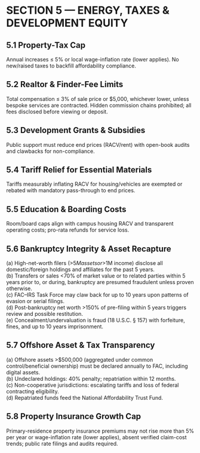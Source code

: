 <!--
SUMMARY:
Integrates tax, wage, and fiscal reforms to ensure affordability aligns with income.
Addresses property tax ceilings, wage baselines, tipped work protections, and equity for single vs. married taxpayers.
Includes grant transparency, subsidy accountability, and inflation-based wage recalibration mechanisms.
-->
# SECTION 5 — ENERGY, TAXES & DEVELOPMENT EQUITY

## 5.1 Property-Tax Cap
Annual increases ≤ 5% or local wage-inflation rate (lower applies). No new/raised taxes to backfill affordability compliance.

## 5.2 Realtor & Finder-Fee Limits
Total compensation ≤ 3% of sale price or $5,000, whichever lower, unless bespoke services are contracted. Hidden commission chains prohibited; all fees disclosed before viewing or deposit.

## 5.3 Development Grants & Subsidies
Public support must reduce end prices (RACV/rent) with open-book audits and clawbacks for non-compliance.

## 5.4 Tariff Relief for Essential Materials
Tariffs measurably inflating RACV for housing/vehicles are exempted or rebated with mandatory pass-through to end prices.

## 5.5 Education & Boarding Costs
Room/board caps align with campus housing RACV and transparent operating costs; pro-rata refunds for service loss.

## 5.6 Bankruptcy Integrity & Asset Recapture
(a) High-net-worth filers (>$5M assets or >$1M income) disclose all domestic/foreign holdings and affiliates for the past 5 years.  
(b) Transfers or sales <70% of market value or to related parties within 5 years prior to, or during, bankruptcy are presumed fraudulent unless proven otherwise.  
(c) FAC–IRS Task Force may claw back for up to 10 years upon patterns of evasion or serial filings.  
(d) Post-bankruptcy net worth >150% of pre-filing within 5 years triggers review and possible restitution.  
(e) Concealment/undervaluation is fraud (18 U.S.C. § 157) with forfeiture, fines, and up to 10 years imprisonment.

## 5.7 Offshore Asset & Tax Transparency
(a) Offshore assets >$500,000 (aggregated under common control/beneficial ownership) must be declared annually to FAC, including digital assets.  
(b) Undeclared holdings: 40% penalty; repatriation within 12 months.  
(c) Non-cooperative jurisdictions: escalating tariffs and loss of federal contracting eligibility.  
(d) Repatriated funds feed the National Affordability Trust Fund.

## 5.8 Property Insurance Growth Cap
Primary-residence property insurance premiums may not rise more than 5% per year or wage-inflation rate (lower applies), absent verified claim-cost trends; public rate filings and audits required.